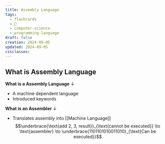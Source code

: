 ```yaml
---
title: Assembly Language
tags:
  - flashcards
  - 🌱
  - computer-science
  - programming-language
draft: false
creation: 2024-09-05
updated: 2024-09-05
cssclasses: 
---
```

## What is Assembly Language

**What is a Assembly Language**
↓
- A machine dependent language
- Introduced keywords
<!--SR:!2025-01-06,60,310-->

**What is an Assembler**
↓
- Translates assembly into [[Machine Language]]
$$\underbrace{\text{add 2, 3, result}}_{\text{cannot be executed}} \to \text{assembler} \to \underbrace{1101101010011010}_{\text{Can be executed}}$$
<!--SR:!2025-01-14,68,312-->